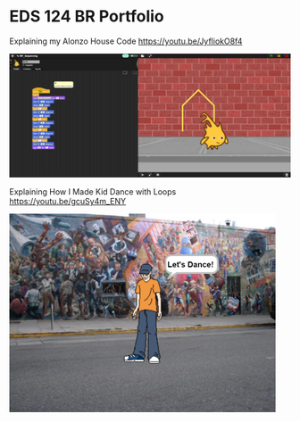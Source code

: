 # EDS 124 BR Portfolio

Explaining my Alonzo House Code
https://youtu.be/JyfliokO8f4

[![alonzohouse](/images/alonzo_house.png)](https://youtu.be/JyfliokO8f4)

Explaining How I Made Kid Dance with Loops
https://youtu.be/gcuSy4m_ENY

[![dance](/images/dance.png)](https://youtu.be/gcuSy4m_ENY)
